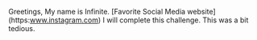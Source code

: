 Greetings, My name is Infinite.
[Favorite Social Media website] (https:www.instagram.com)
I will complete this challenge.
This was a bit tedious.
